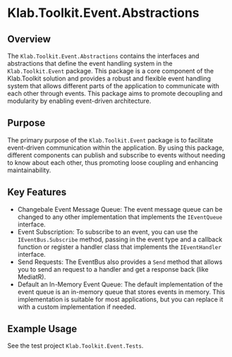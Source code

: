 # Klab.Toolkit.Event.Abstractions

## Overview

The `Klab.Toolkit.Event.Abstractions` contains the interfaces and abstractions that define the event handling system in the `Klab.Toolkit.Event` package. This package is a core component of the Klab.Toolkit solution and provides a robust and flexible event handling system that allows different parts of the application to communicate with each other through events. This package aims to promote decoupling and modularity by enabling event-driven architecture.

## Purpose

The primary purpose of the `Klab.Toolkit.Event` package is to facilitate event-driven communication within the application. By using this package, different components can publish and subscribe to events without needing to know about each other, thus promoting loose coupling and enhancing maintainability.

## Key Features

* Changebale Event Message Queue: The event message queue can be changed to any other implementation that implements the `IEventQueue` interface.
* Event Subscription: To subscribe to an event, you can use the `IEventBus.Subscribe` method, passing in the event type and a callback function or register a handler class that implements the `IEventHandler` interface.
* Send Requests: The EventBus also provides a `Send` method that allows you to send an request to a handler and get a response back (like MediatR).
* Default an In-Memory Event Queue: The default implementation of the event queue is an in-memory queue that stores events in memory. This implementation is suitable for most applications, but you can replace it with a custom implementation if needed.

## Example Usage

See the test project `Klab.Toolkit.Event.Tests`.
